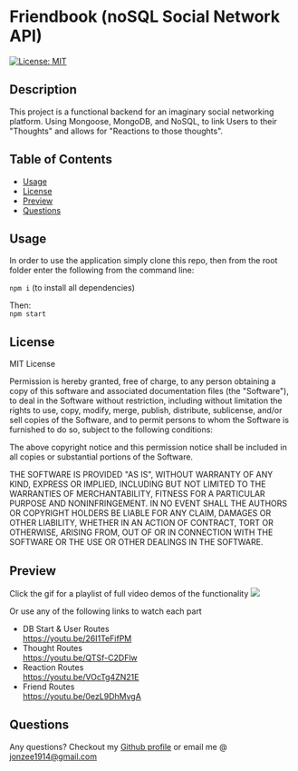 # Friendbook (noSQL Social Network API)

[![License: MIT](https://img.shields.io/badge/License-MIT-yellow.svg)](https://opensource.org/licenses/MIT)
## Description 

This project is a functional backend for an imaginary social networking platform. Using Mongoose, MongoDB, and NoSQL, to link Users to their "Thoughts" and allows for "Reactions to those thoughts".

## Table of Contents 

* [Usage](#usage)
* [License](#license)
* [Preview](#preview)
* [Questions](#questions)

## Usage 

In order to use the application simply clone this repo, then from the root folder enter the following from the command line:     
 
`npm i`
(to install all dependencies)

Then:     
`npm start`     

## License

MIT License

Permission is hereby granted, free of charge, to any person obtaining a copy
of this software and associated documentation files (the "Software"), to deal
in the Software without restriction, including without limitation the rights
to use, copy, modify, merge, publish, distribute, sublicense, and/or sell
copies of the Software, and to permit persons to whom the Software is
furnished to do so, subject to the following conditions:

The above copyright notice and this permission notice shall be included in all
copies or substantial portions of the Software.

THE SOFTWARE IS PROVIDED "AS IS", WITHOUT WARRANTY OF ANY KIND, EXPRESS OR
IMPLIED, INCLUDING BUT NOT LIMITED TO THE WARRANTIES OF MERCHANTABILITY,
FITNESS FOR A PARTICULAR PURPOSE AND NONINFRINGEMENT. IN NO EVENT SHALL THE
AUTHORS OR COPYRIGHT HOLDERS BE LIABLE FOR ANY CLAIM, DAMAGES OR OTHER
LIABILITY, WHETHER IN AN ACTION OF CONTRACT, TORT OR OTHERWISE, ARISING FROM,
OUT OF OR IN CONNECTION WITH THE SOFTWARE OR THE USE OR OTHER DEALINGS IN THE
SOFTWARE.

## Preview

Click the gif for a playlist of full video demos of the functionality 
[![](https://github.com/Jonzee1914/a-great-back-end/blob/main/Friendbook-social-network-api.gif?raw=true)](https://www.youtube.com/playlist?list=PLiycUgMNT9Ibpwk2pLhMFzsbWdVWeDw93) <br />

Or use any of the following links to watch each part

 * DB Start & User Routes <br />
    https://youtu.be/26I1TeFifPM
 * Thought Routes <br />
    https://youtu.be/QTSf-C2DFlw
 * Reaction Routes <br />
    https://youtu.be/VOcTg4ZN21E
 * Friend Routes <br />
    https://youtu.be/0ezL9DhMvgA

## Questions

Any questions? Checkout my [Github profile](https://github.com/Jonzee1914) or email me @ [jonzee1914@gmail.com](mailto:jonzee1914@gmail.com)
